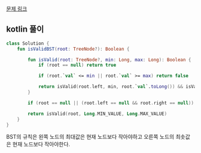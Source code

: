 [문제 링크](https://leetcode.com/problems/validate-binary-search-tree/description/)


## kotlin 풀이
```kotlin
class Solution {
    fun isValidBST(root: TreeNode?): Boolean {

        fun isValid(root: TreeNode?, min: Long, max: Long): Boolean {
            if (root == null) return true

            if (root.`val` <= min || root.`val` >= max) return false

            return isValid(root.left, min, root.`val`.toLong()) && isValid(root.right, root.`val`.toLong(), max)
        }

        if (root == null || (root.left == null && root.right == null)) return true

        return isValid(root, Long.MIN_VALUE, Long.MAX_VALUE)
    }
}
```
BST의 규칙은 왼쪽 노드의 최대값은 현재 노드보다 작아야하고 오른쪽 노드의 최솟값은 현재 노드보다 작아야한다.
